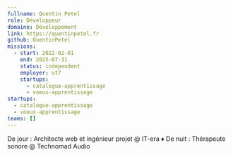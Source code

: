 ```yaml
---
fullname: Quentin Petel
role: Développeur
domaine: Développement
link: https://quentinpetel.fr
github: QuentinPetel
missions:
  - start: 2022-02-01
    end: 2025-07-31
    status: independent
    employer: ut7
    startups:
      - catalogue-apprentissage
      - voeux-apprentissage
startups:
  - catalogue-apprentissage
  - voeux-apprentissage
teams: []
---
```

De jour : Architecte web et ingénieur projet @ IT-era ♦ De nuit : Thérapeute sonore @ Technomad Audio
